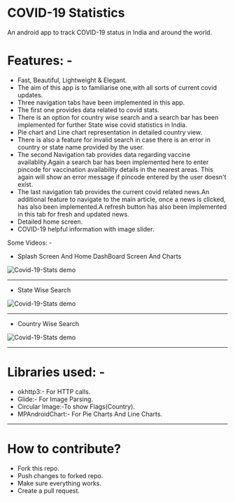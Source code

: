 # COVID-19 Statistics
An android app to track COVID-19 status in India and around the world.

# Features: -
* Fast, Beautiful, Lightweight & Elegant.
* The aim of this app is to familiarise one,with all sorts of current covid updates.
* Three navigation tabs have been implemented in this app.
* The first one provides data related to covid stats.
* There is an option for country wise search and a search bar has been implemented for further State wise covid statistics in India.
* Pie chart and Line chart representation in detailed country view.
* There is also a feature for invalid search in case there is an error in country or state name provided by the user.
* The second Navigation tab provides data regarding vaccine availablity.Again a search bar has been implemented here to enter pincode for vaccination availability details in the   nearest areas. This again will show an error message if pincode entered by the user doesn't exist.
* The last navigation tab provides the current covid related news.An additional feature to navigate to the main article, once a news is clicked, has also been implemented.A       refresh button has also been implemented in this tab for fresh and updated news.
* Detailed home screen.
* COVID-19 helpful information with image slider.

Some Videos: -

* Splash Screen And Home DashBoard Screen And Charts

![Covid-19-Stats demo](flash_intro.gif)

-----------------------------------------------------------------------------------


* State Wise Search

![Covid-19-Stats demo](State_Wise_Search.gif)

-----------------------------------------------------------------------------------


* Country Wise Search

![Covid-19-Stats demo](Country_Wise_Search.gif)

-------------------------------------------------------------------------

# Libraries used: -

* okhttp3:-  For HTTP calls.
* Glide:- For Image Parsing.
* Circular Image:-To show Flags(Country).
* MPAndroidChart:- For Pie Charts And Line Charts.

---------------------------------------------------------------------

# How to contribute?
* Fork this repo.
* Push changes to forked repo.
* Make sure everything works.
* Create a pull request.
